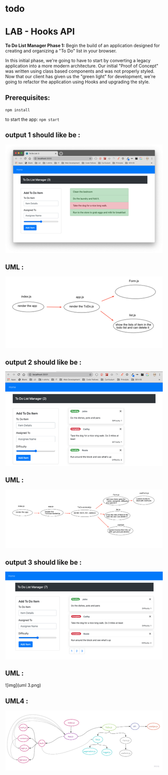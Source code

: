 # todo

# LAB - Hooks API

**To Do List Manager Phase 1:** Begin the build of an application designed for creating and organizing a "To Do" list in your browser.

In this initial phase, we're going to have to start by converting a legacy application into a more modern architecture. Our initial "Proof of Concept" was written using class based components and was not properly styled. Now that our client has given us the "green light" for development, we're going to refactor the application using Hooks and upgrading the style.

## Prerequisites:
`npm install`

to start the app:
`npm start`

## output 1 should like be :
![img](todo1.png)

## UML :
![img](uml1.png)

## output 2 should like be :
![img](todo2.png)

## UML :
![img](uml2.png)


## output 3 should like be :
![img](todo3.png)

## UML :
![img](uml 3.png)


## UML4 :
![img](uml4.jpg)



